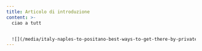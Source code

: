 ```yaml
---
title: Articolo di introduzione
content: >-
  ciao a tutt


  ![](/media/italy-naples-to-positano-best-ways-to-get-there-by-private-transfer.jpg)
---
```

